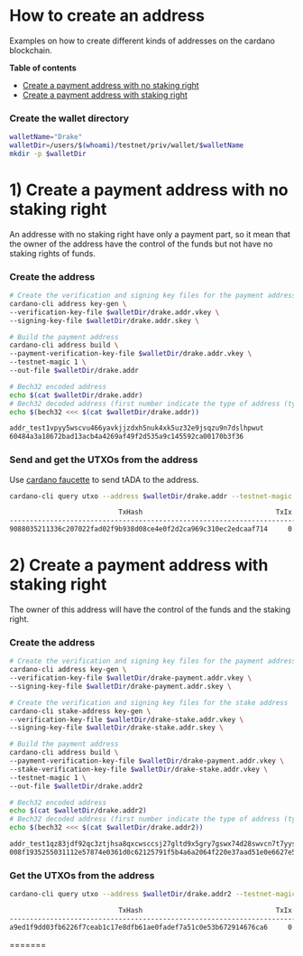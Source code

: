 # How to create an address

Examples on how to create different kinds of addresses on the cardano blockchain.


**Table of contents**
- [Create a payment address with no staking right](#Create-a-payment-address-with-no-staking-right)
- [Create a payment address with staking right](#Create-a-payment-address-with-staking-right)


### Create the wallet directory 

```bash
walletName="Drake"
walletDir=/users/$(whoami)/testnet/priv/wallet/$walletName
mkdir -p $walletDir
```

# 1) Create a payment address with no staking right

An addresse with no staking right have only a payment part, so it mean that the owner of the address have the control of the funds but not have no staking rights of funds.


### Create the address 

```bash
# Create the verification and signing key files for the payment address 
cardano-cli address key-gen \
--verification-key-file $walletDir/drake.addr.vkey \
--signing-key-file $walletDir/drake.addr.skey \

# Build the payment address
cardano-cli address build \
--payment-verification-key-file $walletDir/drake.addr.vkey \
--testnet-magic 1 \
--out-file $walletDir/drake.addr

# Bech32 encoded address
echo $(cat $walletDir/drake.addr) 
# Bech32 decoded address (first number indicate the type of address (type6))
echo $(bech32 <<< $(cat $walletDir/drake.addr))
```

```bash
addr_test1vpyy5wscvu466yavkjjzdxh5nuk4xk5uz32e9jsqzu9n7dslhpwut
60484a3a18672bad13acb4a4269af49f2d535a9c145592ca00170b3f36
```

### Send and get the UTXOs from the address

Use [cardano faucette](https://docs.cardano.org/cardano-testnet/tools/faucet) to send tADA to the address.

```bash
cardano-cli query utxo --address $walletDir/drake.addr --testnet-magic 1
```

```bash
                           TxHash                                 TxIx        Amount
--------------------------------------------------------------------------------------
9088035211336c207022fad02f9b938d08ce4e0f2d2ca969c310ec2edcaaf714     0        10000000000 lovelace + TxOutDatumNone
```

# 2) Create a payment address with staking right

The owner of this address will have the control of the funds and the staking right.


### Create the address

```bash
# Create the verification and signing key files for the payment address 
cardano-cli address key-gen \
--verification-key-file $walletDir/drake-payment.addr.vkey \
--signing-key-file $walletDir/drake-payment.addr.skey \

# Create the verification and signing key files for the stake address  
cardano-cli stake-address key-gen \
--verification-key-file $walletDir/drake-stake.addr.vkey \
--signing-key-file $walletDir/drake-stake.addr.skey \

# Build the payment address
cardano-cli address build \
--payment-verification-key-file $walletDir/drake-payment.addr.vkey \
--stake-verification-key-file $walletDir/drake-stake.addr.vkey \
--testnet-magic 1 \
--out-file $walletDir/drake.addr2

# Bech32 encoded address
echo $(cat $walletDir/drake.addr2) 
# Bech32 decoded address (first number indicate the type of address (type 0))
echo $(bech32 <<< $(cat $walletDir/drake.addr2))
```

```bash
addr_test1qz83jdf92qc3ztjhsa8qxcwsccsj27gltd9x5gry7gswx74d28swvcn7t7yysu0gdeavmrfge4ktqva7eyewzde0av3spdpec5
008f1935255031112e57874e0361d0c62125791f5b4a6a2064f220e37aad51e0e6627e5f884871e86e7acd8d28cd6cb033bec932e1372feb23
```

### Get the UTXOs from the address

```bash
cardano-cli query utxo --address $walletDir/drake.addr2 --testnet-magic 1
```

```bash
                           TxHash                                 TxIx        Amount
--------------------------------------------------------------------------------------
a9ed1f9dd03fb6226f7ceab1c17e8dfb61ae0fadef7a51c0e53b672914676ca6     0        10000000000 lovelace + TxOutDatumNone
```
=======
